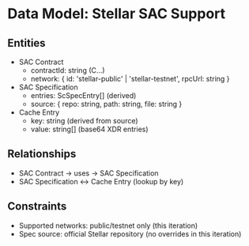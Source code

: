 # Data Model: Stellar SAC Support

## Entities

- SAC Contract
  - contractId: string (C...)
  - network: { id: 'stellar-public' | 'stellar-testnet', rpcUrl: string }
- SAC Specification
  - entries: ScSpecEntry[] (derived)
  - source: { repo: string, path: string, file: string }
- Cache Entry
  - key: string (derived from source)
  - value: string[] (base64 XDR entries)

## Relationships

- SAC Contract → uses → SAC Specification
- SAC Specification ↔ Cache Entry (lookup by key)

## Constraints

- Supported networks: public/testnet only (this iteration)
- Spec source: official Stellar repository (no overrides in this iteration)
